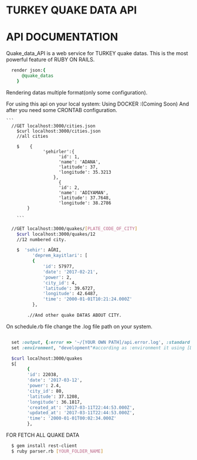 # TURKEY QUAKE DATA API

# API DOCUMENTATION
Quake_data_API is a web service for TURKEY quake datas.
This is the most powerful feature of RUBY ON RAILS.
```ruby
  render json:{
      @quake_datas
    }
```
Rendering datas multiple format(only some configuration).

For using this api on your local system:
Using DOCKER :(Coming Soon) 
  And after you need some CRONTAB configuration.




    ```
      //GET localhost:3000/cities.json
        $curl localhost:3000/cities.json
        //all cities

        $    {
                  'şehirler':{
                        'id': 1,
                        'name': 'ADANA',
                        'latitude': 37,
                        'longitude': 35.3213
                      },
                        {
                        'id': 2,
                        'name': 'ADIYAMAN',
                        'latitude': 37.7648,
                        'longitude': 38.2786
            }

        ```


  ```sh
    //GET localhost:3000/quakes/[PLATE_CODE_OF_CITY]
      $curl localhost:3000/quakes/12
      //12 numbered city.

      $  'sehir': AĞRI,
            'deprem_kayitlari': [
            {
                'id': 57977,
                'date': '2017-02-21',
                'power': 2,
                'city_id': 4,
                'latitude': 39.6727,
                'longitude': 42.6487,
                'time': '2000-01-01T10:21:24.000Z'
            },

          .//And other quake DATAS ABOUT CITY.

  ```

On schedule.rb file change the .log file path on your system.

```ruby

  set :output, {:error => '~/[YOUR OWN PATH]/api.error.log', :standard => '~/[YOUR OWN PATH]/api.standard.log'}
  set :environment, "development"#according as :environment it using [DATABASENAME]_development

```

```sh
  $curl localhost:3000/quakes
  $[
        {
        'id': 22038,
        'date': '2017-03-12',
        'power': 2.4,
        'city_id': 80,
        'latitude': 37.1208,
        'longitude': 36.1817,
        'created_at': '2017-03-11T22:44:53.000Z',
        'updated_at': '2017-03-11T22:44:53.000Z',
        'time': '2000-01-01T00:02:34.000Z'
        },

```



FOR FETCH ALL QUAKE DATA
```sh
  $ gem install rest-client
  $ ruby parser.rb [YOUR_FOLDER_NAME]

```
